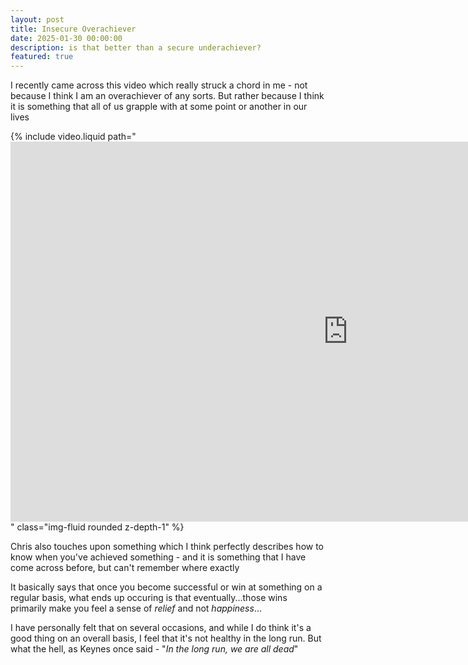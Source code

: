 ```yaml
---
layout: post
title: Insecure Overachiever
date: 2025-01-30 00:00:00
description: is that better than a secure underachiever?
featured: true
---
```


I recently came across this video which really struck a chord in me - not because I think I am an overachiever of any sorts. But rather because I think it is something that all of us grapple with at some point or another in our lives

<div class="row mt-3">
    <div class="col-sm mt-3 mt-md-0">
        {% include video.liquid path="<iframe width="1080" height="608" src="https://www.youtube.com/embed/LHqFFPYuTBw" title="Stop Being An Insecure Overachiever" frameborder="0" allow="accelerometer; autoplay; clipboard-write; encrypted-media; gyroscope; picture-in-picture; web-share" referrerpolicy="strict-origin-when-cross-origin" allowfullscreen></iframe>" class="img-fluid rounded z-depth-1" %}
    </div>
</div>

Chris also touches upon something which I think perfectly describes how to know when you've achieved something - and it is something that I have come across before, but can't remember where exactly

It basically says that once you become successful or win at something on a regular basis, what ends up occuring is that eventually...those wins primarily make you feel a sense of *relief* and not *happiness*...

I have personally felt that on several occasions, and while I do think it's a good thing on an overall basis, I feel that it's not healthy in the long run. But what the hell, as Keynes once said - "*In the long run, we are all dead*"